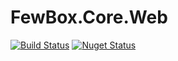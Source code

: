 # FewBox.Core.Web
[![Build Status](https://travis-ci.com/FewBox/FewBox.Core.Web.svg?branch=master)](https://travis-ci.com/FewBox/FewBox.Core.Web)
[![Nuget Status](https://img.shields.io/nuget/v/FewBox.Core.Web.svg)](https://www.nuget.org/packages/FewBox.Core.Web/)
